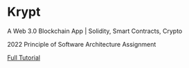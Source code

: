 # Krypt
A Web 3.0 Blockchain App | Solidity, Smart Contracts, Crypto

2022 Principle of Software Architecture Assignment

[Full Tutorial](https://youtu.be/Wn_Kb3MR_cU)
